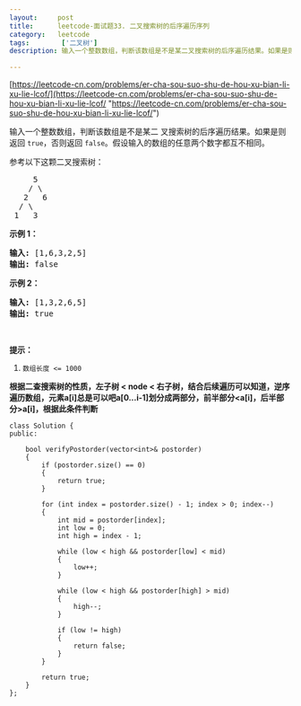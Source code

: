 ```yaml
---
layout:     post
title:      leetcode-面试题33. 二叉搜索树的后序遍历序列
category:   leetcode
tags:        ['二叉树']
description: 输入一个整数数组，判断该数组是不是某二叉搜索树的后序遍历结果。如果是则返回 true，否则返回 false。假设输入的数组的任意两个数字都互不相同。

---
```


[https://leetcode-cn.com/problems/er-cha-sou-suo-shu-de-hou-xu-bian-li-xu-lie-lcof/](https://leetcode-cn.com/problems/er-cha-sou-suo-shu-de-hou-xu-bian-li-xu-lie-lcof/ "https://leetcode-cn.com/problems/er-cha-sou-suo-shu-de-hou-xu-bian-li-xu-lie-lcof/")
<div class="notranslate"><p>输入一个整数数组，判断该数组是不是某二
叉搜索树的后序遍历结果。如果是则返回&nbsp;<code>true</code>，否则返回&nbsp;<code>false</code>。假设输入的数组的任意两个数字都互不相同。</p>

<p>参考以下这颗二叉搜索树：</p>

<pre>     5
    / \
   2   6
  / \
 1   3</pre>

<p><strong>示例 1：</strong></p>

<pre><strong>输入: </strong>[1,6,3,2,5]
<strong>输出: </strong>false</pre>

<p><strong>示例 2：</strong></p>

<pre><strong>输入: </strong>[1,3,2,6,5]
<strong>输出: </strong>true</pre>

<p>&nbsp;</p>

<p><strong>提示：</strong></p>

<ol>
	<li><code>数组长度 &lt;= 1000</code></li>
</ol>
</div>

<strong>根据二查搜索树的性质，左子树 < node < 右子树，结合后续遍历可以知道，逆序遍历数组，元素a[i]总是可以吧a[0...i-1]划分成两部分，前半部分<a[i]，后半部分>a[i]，根据此条件判断</strong>

	class Solution {
	public:
	    
	    bool verifyPostorder(vector<int>& postorder)
	    {
	        if (postorder.size() == 0)
	        {
	            return true;
	        }
	
	        for (int index = postorder.size() - 1; index > 0; index--)        
	        {
	            int mid = postorder[index];
	            int low = 0;
	            int high = index - 1;
	
	            while (low < high && postorder[low] < mid)
	            {
	                low++;
	            }
	
	            while (low < high && postorder[high] > mid)
	            {
	                high--;
	            }
	
	            if (low != high)
	            {
	                return false;
	            }
	        }
	
	        return true;
	    }
	};